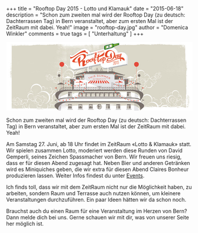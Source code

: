 +++
title = "Rooftop Day 2015 - Lotto und Klamauk"
date = "2015-06-18"
description = "Schon zum zweiten mal wird der Rooftop Day (zu deutsch: Dachterrassen Tag) in Bern veranstaltet, aber zum ersten Mal ist der ZeitRaum mit dabei. Yeah!"
image = "rooftop-day.jpg"
author = "Domenica Winkler"
comments = true
tags = [ "Unterhaltung" ]
+++

![Rooftop Day](rooftop-day.jpg)

<div class="lead">
  Schon zum zweiten mal wird der Rooftop Day (zu deutsch: Dachterrassen Tag) in Bern veranstaltet, aber zum ersten Mal ist der ZeitRaum mit dabei. Yeah!
</div>

Am Samstag 27. Juni, ab 18 Uhr findet im ZeitRaum «Lotto & Klamauk» statt. Wir spielen zusammen Lotto, moderiert werden diese Runden von David Gemperli, seines Zeichen Spassmacher von Bern. Wir freuen uns riesig, dass er für diesen Abend zugesagt hat. Neben Bier und anderen Getränken wird es Miniquiches geben, die wir extra für diesen Abend Claires Bonheur produzieren lassen. Weiter Infos findest du unter [Events](/events/).

Ich finds toll, dass wir mit dem ZeitRaum nicht nur die Möglichkeit haben, zu arbeiten, sondern Raum und Terrasse auch nutzen können, um kleinere Veranstaltungen durchzuführen. Ein paar Ideen hätten wir da schon noch.

Brauchst auch du einen Raum für eine Veranstaltung im Herzen von Bern? Dann melde dich bei uns. Gerne schauen wir mit dir, was von unserer Seite her möglich ist.